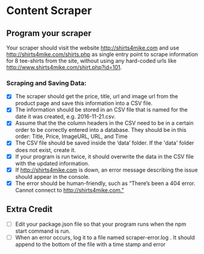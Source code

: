 # Content Scraper

## Program your scraper

Your scraper should visit the website http://shirts4mike.com and use http://shirts4mike.com/shirts.php as single entry point to scrape information for 8 tee-shirts from the site, without using any hard-coded urls like http://www.shirts4mike.com/shirt.php?id=101.

### Scraping and Saving Data:

- [x] The scraper should get the price, title, url and image url from the product page and save this information into a CSV file.
- [x] The information should be stored in an CSV file that is named for the date it was created, e.g. 2016-11-21.csv.
- [x] Assume that the the column headers in the CSV need to be in a certain order to be correctly entered into a database. They should be in this order: Title, Price, ImageURL, URL, and Time
- [x] The CSV file should be saved inside the ‘data’ folder. If the 'data' folder does not exist, create it.
- [x] If your program is run twice, it should overwrite the data in the CSV file with the updated information.
- [x] If http://shirts4mike.com is down, an error message describing the issue should appear in the console.
- [x] The error should be human-friendly, such as “There’s been a 404 error. Cannot connect to http://shirts4mike.com.”

## Extra Credit

- [ ] Edit your package.json file so that your program runs when the npm start command is run.
- [ ] When an error occurs, log it to a file named scraper-error.log . It should append to the bottom of the file with a time stamp and error
